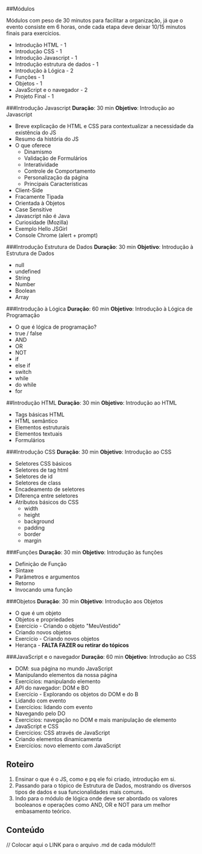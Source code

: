 ##Módulos

Módulos com peso de 30 minutos para facilitar a organização, já que o evento consiste em 6 horas, onde cada etapa deve deixar 10/15 minutos finais para exercícios.

- Introdução HTML - 1
- Introdução CSS - 1
- Introdução Javascript - 1
- Introdução estrutura de dados - 1
- Introdução à Lógica - 2
- Funções - 1
- Objetos - 1
- JavaScript e o navegador - 2
- Projeto Final - 1

###Introdução Javascript
**Duração**: 30 min
**Objetivo**: Introdução ao Javascript

- Breve explicação de HTML e CSS para contextualizar a necessidade da existência do JS
- Resumo da história do JS
- O que oferece
  - Dinamismo
  - Validação de Formulários
  - Interatividade
  - Controle de Comportamento
  - Personalização da página 
  - Principais Características
- Client-Side
- Fracamente Tipada
- Orientada à Objetos 
- Case Sensitive
- Javascript não é Java
- Curiosidade (Mozilla)
- Exemplo Hello JSGirl
- Console Chrome (alert + prompt)


###Introdução Estrutura de Dados
**Duração**: 30 min
**Objetivo**: Introdução à Estrutura de Dados

- null
- undefined
- String
- Number
- Boolean
- Array


###Introdução à Lógica
**Duração**: 60 min
**Objetivo**: Introdução à Lógica de Programação

- O que é lógica de programação?
- true / false
- AND
- OR
- NOT
- if
- else if
- switch
- while
- do while
- for


##Introdução HTML
**Duração**: 30 min
**Objetivo**: Introdução ao HTML

- Tags básicas HTML
- HTML semântico
- Elementos estruturais
- Elementos textuais
- Formulários


###Introdução CSS
**Duração**: 30 min
**Objetivo**: Introdução ao CSS

- Seletores CSS básicos
- Seletores de tag html
- Seletores de id
- Seletores de class
- Encadeamento de seletores
- Diferença entre seletores
- Atributos básicos do CSS
    - width
    - height
    - background
    - padding
    - border
    - margin


###Funções
**Duração**: 30 min
**Objetivo**: Introdução às funções

- Definição de Função
- Sintaxe
- Parâmetros e argumentos
- Retorno
- Invocando uma função


###Objetos
**Duração**: 30 min
**Objetivo**: Introdução aos Objetos

- O que é um objeto
- Objetos e propriedades
- Exercício - Criando o objeto "MeuVestido"
- Criando novos objetos
- Exercício - Criando novos objetos
- Herança - **FALTA FAZER ou retirar do tópicos**

###JavaScript e o navegador
**Duração**: 60 min
**Objetivo**: Introdução ao CSS

- DOM: sua página no mundo JavaScript
- Manipulando elementos da nossa página
- Exercícios: manipulando elemento
- API do navegador: DOM e BO
- Exercício - Explorando os objetos do DOM e do B
- Lidando com evento
- Exercícios: lidando com evento
- Navegando pelo DO
- Exercícios: navegação no DOM e mais manipulação de elemento
- JavaScript e CSS
- Exercícios: CSS através de JavaScript
- Criando elementos dinamicamenta
- Exercícios: novo elemento com JavaScript


## Roteiro

1. Ensinar o que é o JS, como e pq ele foi criado, introdução em si.
2. Passando para o tópico de Estrutura de Dados, mostrando os diversos tipos de dados e sua funcionalidades mais comuns.
3. Indo para o módulo de lógica onde deve ser abordado os valores booleanos e operações como AND, OR e NOT para um melhor embasamento teórico.

## Conteúdo

// Colocar aqui o LINK para o arquivo .md de cada módulo!!!

